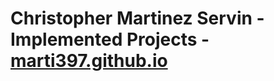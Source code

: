 # Christopher Martinez Servin - Implemented Projects - <a href="http://marti397.github.io" target="_blank">marti397.github.io</a>
